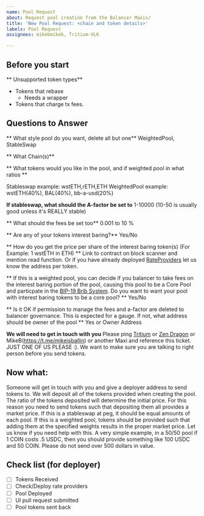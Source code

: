 ```yaml
---
name: Pool Request
about: Request pool creation from the Balancer Maxis/
title: 'New Pool Request: <chain and token details>'
labels: Pool Request
assignees: mikebmikeb, Tritium-VLK

---
```


## Before you start
** Unsupported token types**
- Tokens that rebase 
  - Needs a wrapper
- Tokens that charge tx fees.

## Questions to Answer
** What style pool do you want, delete all but one**
WeightedPool, StableSwap

** What Chain(s)**

** What tokens would you like in the pool, and if weighted pool in what ratios **

Stableswap example: wstETH,rETH,ETH
WeightedPool example: wstETH(40%), BAL(40%), bb-a-usd(20%)

**If stableswap, what should the A-factor be set to**
1-10000 (10-50 is usually good unless it's REALLY stable)

** What should the fees be set too**
0.001 to 10 %

** Are any of your tokens interest baring?**
Yes/No

** How do you get the price per share of the interest baring token(s) (For Example: 1 wstETH in ETH) **
Link to contract on block scanner and mention read function.  Or if you have already deployed [RateProviders](https://docs.balancer.fi/reference/contracts/rate-providers.html) let us know the address per token.

** If this is a weighted pool, you can decide if you balancer to take fees on the interest baring portion of the pool, causing this pool to be a Core Pool and particpate in the [BIP-19 Brib System](https://forum.balancer.fi/t/bip-19-incentivize-core-pools-l2-usage/3329). Do you want to want your pool with interest baring tokens to be a core pool? **
Yes/No

** Is it OK if permission to manage the fees and a-factor are deleted to balancer governance.  This is expected for a gauge.  If not, what address should be owner of the pool **
Yes or Owner Address

**We will need to get in touch with you**
Please ping [Tritium](https://t.me/tritium_vlk) or [Zen Dragon](https://t.me/Z_Dragon) or MikeB(https://t.me/mikeisballin) or another Maxi and reference this ticket.  JUST ONE OF US PLEASE :).  We want to make sure you are talking to right person before you send tokens.


## Now what:
Someone will get in touch with you and give a deployer address to send tokens to.  We will deposit all of the tokens provided when creating the pool.  The ratio of the tokens deposited will determine the initial price.  For this reason you need to send tokens such that depositing  them all provides a market price.  If this is a stableswap at peg, it should be equal amounts of each pool.  If this is a weighted pool, tokens should be provided such that adding them at the specified weights results in the proper market price.  Let us know if you need help with this.  A very simple example, in a 50/50 pool if 1 COIN costs .5 USDC, then you should provide something like 100 USDC and 50 COIN.  Please do not send over 500 dollars in value.

## Check list (for deployer)
-  [ ] Tokens Received
-  [ ] Check/Deploy rate providers
-  [ ] Pool Deployed
-  [ ] UI pull request submitted
-  [ ] Pool tokens sent back
